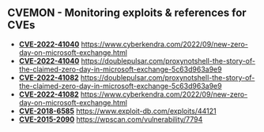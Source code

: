 ## CVEMON - Monitoring exploits & references for CVEs
- **[CVE-2022-41040](https://in.scanfactory.io/cvemon/CVE-2022-41040.html)** https://www.cyberkendra.com/2022/09/new-zero-day-on-microsoft-exchange.html
- **[CVE-2022-41040](https://in.scanfactory.io/cvemon/CVE-2022-41040.html)** https://doublepulsar.com/proxynotshell-the-story-of-the-claimed-zero-day-in-microsoft-exchange-5c63d963a9e9
- **[CVE-2022-41082](https://in.scanfactory.io/cvemon/CVE-2022-41082.html)** https://doublepulsar.com/proxynotshell-the-story-of-the-claimed-zero-day-in-microsoft-exchange-5c63d963a9e9
- **[CVE-2022-41082](https://in.scanfactory.io/cvemon/CVE-2022-41082.html)** https://www.cyberkendra.com/2022/09/new-zero-day-on-microsoft-exchange.html
- **[CVE-2018-6585](https://in.scanfactory.io/cvemon/CVE-2018-6585.html)** https://www.exploit-db.com/exploits/44121
- **[CVE-2015-2090](https://in.scanfactory.io/cvemon/CVE-2015-2090.html)** https://wpscan.com/vulnerability/7794
